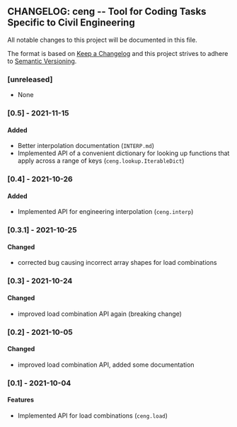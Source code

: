 ## CHANGELOG: ceng -- Tool for Coding Tasks Specific to Civil Engineering

All notable changes to this project will be documented in this file.

The format is based on [Keep a Changelog](http://keepachangelog.com/en/1.0.0/)
and this project strives to adhere to
[Semantic Versioning](http://semver.org/spec/v2.0.0.html).


### [unreleased]
   * None


### [0.5] - 2021-11-15

#### Added

  * Better interpolation documentation (`INTERP.md`)
  * Implemented API of a convenient dictionary for looking up functions that apply 
across a range of keys (`ceng.lookup.IterableDict`)

### [0.4] - 2021-10-26

#### Added

  * Implemented API for engineering interpolation (`ceng.interp`)

### [0.3.1] - 2021-10-25

#### Changed

  * corrected bug causing incorrect array shapes for load combinations

### [0.3] - 2021-10-24

#### Changed

  * improved load combination API again (breaking change)

### [0.2] - 2021-10-05

#### Changed

  * improved load combination API, added some documentation

### [0.1] - 2021-10-04

#### Features

 * Implemented API for load combinations (`ceng.load`)
 